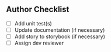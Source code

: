 <!-- Include description and link to resolved issue(s) here. -->

## Author Checklist

- [ ] Add unit test(s)
- [ ] Update documentation (if necessary)
- [ ] Add story to storybook (if necessary)
- [ ] Assign dev reviewer
